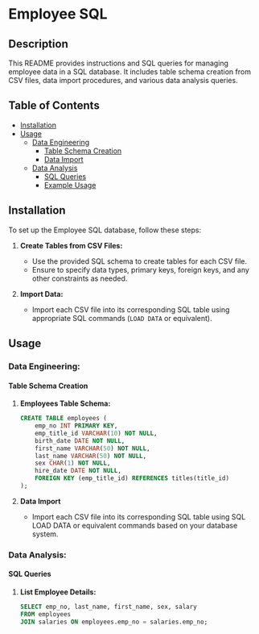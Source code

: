 # Employee SQL

## Description

This README provides instructions and SQL queries for managing employee data in a SQL database. It includes table schema creation from CSV files, data import procedures, and various data analysis queries.

## Table of Contents

- [Installation](#installation)
- [Usage](#usage)
  - [Data Engineering](#data-engineering)
    - [Table Schema Creation](#table-schema-creation)
    - [Data Import](#data-import)
  - [Data Analysis](#data-analysis)
    - [SQL Queries](#sql-queries)
    - [Example Usage](#example-usage)

## Installation

To set up the Employee SQL database, follow these steps:

1. **Create Tables from CSV Files:**
   
   - Use the provided SQL schema to create tables for each CSV file.
   - Ensure to specify data types, primary keys, foreign keys, and any other constraints as needed.

2. **Import Data:**
   
   - Import each CSV file into its corresponding SQL table using appropriate SQL commands (`LOAD DATA` or equivalent).

## Usage

### Data Engineering:
#### Table Schema Creation

1. **Employees Table Schema:**

   ```sql
   CREATE TABLE employees (
       emp_no INT PRIMARY KEY,
       emp_title_id VARCHAR(10) NOT NULL,
       birth_date DATE NOT NULL,
       first_name VARCHAR(50) NOT NULL,
       last_name VARCHAR(50) NOT NULL,
       sex CHAR(1) NOT NULL,
       hire_date DATE NOT NULL,
       FOREIGN KEY (emp_title_id) REFERENCES titles(title_id)
   );
2. **Data Import**
    - Import each CSV file into its corresponding SQL table using SQL LOAD DATA or equivalent commands based on your database system.

### Data Analysis:
#### SQL Queries

1. **List Employee Details:**

   ```sql
   SELECT emp_no, last_name, first_name, sex, salary
   FROM employees
   JOIN salaries ON employees.emp_no = salaries.emp_no;
